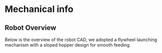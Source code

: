 # Mechanical info
## Robot Overview
Below is the overview of the robot CAD, we adopted a flywheel launching mechanism with a sloped hopper design for smooth feeding.
